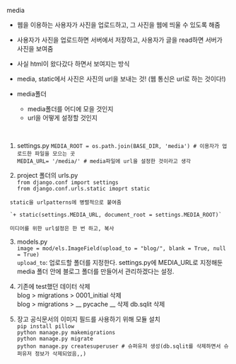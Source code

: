 media

* 웹을 이용하는 사용자가 사진을 업로드하고, 그 사진을 웹에 띄울 수 있도록 해줌
* 사용자가 사진을 업로드하면 서버에서 저장하고, 사용자가 글을 read하면 서버가 사진을 보여줌
* 사실 html이 왔다갔다 하면서 보여지는 방식
* media, static에서 사진은 사진의 url을 보내는 것! (웹 통신은 url로 하는 것이다!)
* media폴더

  * media폴더를 어디에 모을 것인지
  * url을 어떻게 설정할 것인지 

<br>

   1. settings.py
     `MEDIA_ROOT = os.path.join(BASE_DIR, 'media') # 이용자가 업로드한 파일을 모으는 곳` <br>
     `MEDIA_URL= '/media/' # media파일에 url을 설정한 것이라고 생각`

   2. project 폴더의 urls.py <br>
     `from django.conf import settings`<br>
     `from django.conf.urls.static imoprt static`<br>

     static을 urlpatterns에 병렬적으로 붙여줌
     
     `+ static(settings.MEDIA_URL, document_root = settings.MEDIA_ROOT)`

     미디어를 위한 url설정은 한 번 하고, 복사

   3. models.py <br>
     `image = mod/els.ImageField(upload_to = "blog/", blank = True, null = True)` <br>
     `upload_to`: 업로드할 폴더를 지정한다. settings.py에 MEDIA_URL로 지정해둔 media 폴더 안에 블로그 폴더를 만들어서 관리하겠다는 설정.

   4. 기존에 test했던 데이터 삭제 <br>
     blog > migrations > 0001_initial 삭제 <br>
     blog > migrations > __ pycache __ 삭제
     db.sqlit 삭제

  5. 장고 공식문서의 이미지 필드를 사용하기 위해 모듈 설치<br>
     `pip install pillow`<br>
     `python manage.py makemigrations`<br>
     `python manage.py migrate`<br>
     `python manage.py createsuperuser # 슈퍼유저 생성(db.sqlit를 삭제하면서 슈퍼유저 정보가 삭제되었음,,)`
